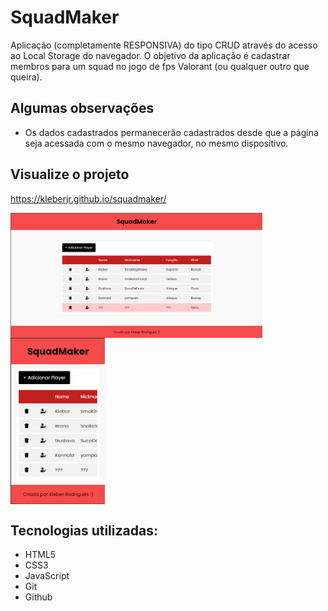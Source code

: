 # SquadMaker

Aplicação (completamente RESPONSIVA) do tipo CRUD através do acesso ao Local Storage do navegador. O objetivo da aplicação é cadastrar membros para um squad no jogo de fps Valorant (ou qualquer outro que queira). 

## Algumas observações
- Os dados cadastrados permanecerão cadastrados desde que a página seja acessada com o mesmo navegador, no mesmo dispositivo.

## Visualize o projeto
https://kleberjr.github.io/squadmaker/

<img align="center" alt="Preview1" width="80%" src="previews/preview-desktop.png">
<img align="center" alt="Preview2" width="30%" src="previews/preview_mobile.png">

## Tecnologias utilizadas:
- HTML5
- CSS3
- JavaScript
- Git
- Github
